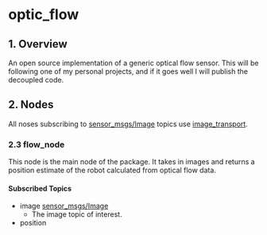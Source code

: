 # optic_flow
## 1. Overview
An open source implementation of a generic optical flow sensor. This will be following one of my personal projects, and if it goes well I will publish the decoupled code.
## 2. Nodes
All noses subscribing to [sensor_msgs/Image](http://docs.ros.org/api/sensor_msgs/html/msg/Image.html) topics use [image_transport](http://wiki.ros.org/image_transport).
### 2.3 flow_node
This node is the main node of the package. It takes in images and returns a position estimate of the robot calculated from optical flow data.
#### Subscribed Topics

 - image [sensor_msgs/Image](http://docs.ros.org/api/sensor_msgs/html/msg/Image.html)
	 - The image topic of interest.
 - position 

    

	
<!--stackedit_data:
eyJoaXN0b3J5IjpbLTg1ODA2NTc5NCwtMTA5NzczNDgyM119
-->